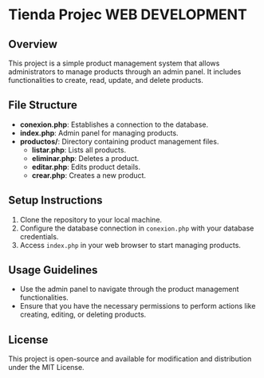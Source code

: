 # Tienda Projec WEB DEVELOPMENT

## Overview
This project is a simple product management system that allows administrators to manage products through an admin panel. It includes functionalities to create, read, update, and delete products.

## File Structure
- **conexion.php**: Establishes a connection to the database.
- **index.php**: Admin panel for managing products.
- **productos/**: Directory containing product management files.
  - **listar.php**: Lists all products.
  - **eliminar.php**: Deletes a product.
  - **editar.php**: Edits product details.
  - **crear.php**: Creates a new product.

## Setup Instructions
1. Clone the repository to your local machine.
2. Configure the database connection in `conexion.php` with your database credentials.
3. Access `index.php` in your web browser to start managing products.

## Usage Guidelines
- Use the admin panel to navigate through the product management functionalities.
- Ensure that you have the necessary permissions to perform actions like creating, editing, or deleting products.

## License
This project is open-source and available for modification and distribution under the MIT License.